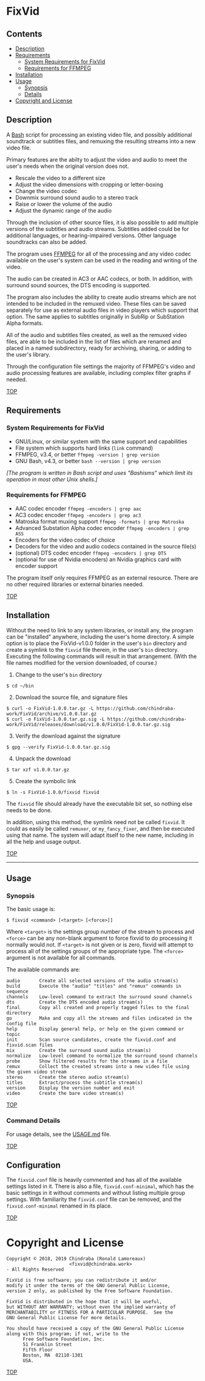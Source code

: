 # FixVid

## Contents

- [Description](#description)
- [Requirements](#requirements)
  - [System Requirements for FixVid](#system-requirements-for-fixvid)
  - [Requirements for FFMPEG](#requirements-for-ffmpeg)
- [Installation](#installation)
- [Usage](#usage)
  - [Synopsis](#synopsis)
  - [Details](#details)
- [Copyright and License](#copyright-and-license)


## Description

A [Bash](https://www.gnu.org/software/bash/) script for processing an existing video file, and possibly additional soundtrack or subtitles files, and remuxing the resulting streams into a new video file.

Primary features are the abilty to adjust the video and audio to meet the user's needs when the original version does not.

- Rescale the video to a different size
- Adjust the video dimensions with cropping or letter-boxing
- Change the video codec
- Downmix surround sound audio to a stereo track
- Raise or lower the volume of the audio
- Adjust the dynamic range of the audio

Through the inclusion of other source files, it is also possible to add multiple versions of the subtitles and audio streams. Subtitles added could be for additional languages, or hearing-impaired versions. Other language soundtracks can also be added.

The program uses [FFMPEG](https://www.ffmpeg.org/) for all of the processing and any video codec available on the user's system can be used in the reading and writing of the video.

The audio can be created in AC3 or AAC codecs, or both. In addition, with surround sound sources, the DTS encoding is supported.

The program also includes the ability to create audio streams which are not intended to be included in the remuxed video. These files can be saved separately for use as external audio files in video players which support that option. The same applies to subtitles originally in SubRip or SubStation Alpha formats.

All of the audio and subtitles files created, as well as the remuxed video files, are able to be included in the list of files which are renamed and placed in a named subdirectory, ready for archiving, sharing, or adding to the user's library.

Through the configuration file settings the majority of FFMPEG's video and audio processing features are available, including complex filter graphs if needed.

[TOP](#contents)

## Requirements

### System Requirements for FixVid

- GNU/Linux, or similar system with the same support and capabilities
- File system which supports hard links (`link` command)
- FFMPEG, v3.4, or better `ffmpeg -version | grep version`
- GNU Bash, v4.3, or better `bash --version | grep version`

_[The program is written in Bash script and uses "Bashisms" which limit its operation in most other Unix shells.]_

### Requirements for FFMPEG

- AAC codec encoder `ffmpeg -encoders | grep aac`
- AC3 codec encoder `ffmpeg -encoders | grep ac3`
- Matroska format muxing support `ffmpeg -formats | grep Matroska`
- Advanced Substation Alpha codec encoder `ffmpeg -encoders | grep ASS`
- Encoders for the video codec of choice
- Decoders for the video and audio codecs contained in the source file(s)
- (optional) DTS codec encoder `ffmpeg -encoders | grep DTS`
- (optional for use of Nvidia encoders) an Nvidia graphics card with encoder support

The program itself only requires FFMPEG as an external resource. There are no other required libraries or external binaries needed.

[TOP](#contents)

## Installation

Without the need to link to any system libraries, or install any, the program can be "installed" anywhere, including the user's home directory. A simple option is to place the FixVid-v1.0.0 folder in the user's `bin` directory and create a symlink to the `fixvid` file therein, in the user's `bin` directory. Executing the following commands will result in that arrangement. (With the file names modified for the version downloaded, of course.)

1. Change to the user's `bin` directory

```
$ cd ~/bin
```

2. Download the source file, and signature files

```
$ curl -o FixVid-1.0.0.tar.gz -L https://github.com/chindraba-work/FixVid/archive/v1.0.0.tar.gz
$ curl -o FixVid-1.0.0.tar.gz.sig -L https://github.com/chindraba-work/FixVid/releases/download/v1.0.0/FixVid-1.0.0.tar.gz.sig
```

3. Verify the download against the signature

```
$ gpg --verify FixVid-1.0.0.tar.gz.sig
```

4. Unpack the download

```
$ tar xzf v1.0.0.tar.gz
```

5. Create the symbolic link

```
$ ln -s FixVid-1.0.0/fixvid fixvid
```

The `fixvid` file should already have the executable bit set, so nothing else needs to be done.

In addition, using this method, the symlink need not be called `fixvid`. It could as easily be called `remuxer`, or `my_fancy_fixer`, and then be executed using that name. The system will adapt itself to the new name, including in all the help and usage output.

[TOP](#contents)

---

## Usage

### Synopsis

The basic usage is:
```
$ fixvid <command> [<target> [<force>]]
```
Where `<target>` is the settings group number of the stream to process and `<force>` can be any non-blank argument to force fixvid to do processing it normally would not. If `<target>` is not given or is zero, fixvid will attempt to process all of the settings groups of the appropriate type. The `<force>` argument is not available for all commands.

The available commands are:

```
audio       Create all selected versions of the audio stream(s)
build       Execute the "audio" "titles" and "remux" commands in sequence
channels    Low-level command to extract the surround sound channels
dts         Create the DTS encoded audio stream(s)
final       Copy all created and properly tagged files to the final directory
go          Make and copy all the streams and files indicated in the config file
help        Display general help, or help on the given command or topic
init        Scan source candidates, create the fixvid.conf and fixvid.scan files
mix         Create the surround sound audio stream(s)
normalize   Low-level command to normalize the surround sound channels
probe       Show filtered results for the streams in a file
remux       Collect the created streams into a new video file using the given video stream
stereo      Create the stereo audio stream(s)
titles      Extract/process the subtitle stream(s)
version     Display the version number and exit
video       Create the bare video stream(s)
```

[TOP](#contents)

### Command Details

For usage details, see the [USAGE.md](https://github.com/chindraba-work/FixVid/blob/master/USAGE.md) file.

[TOP](#contents)

## Configuration

The `fixvid.conf` file is heavily commented and has all of the available settings listed in it. There is also a file, `fixvid.conf-minimal`, which has the basic settings in it without comments and without listing multiple group settings. With familiarity the `fixvid.conf` file can be removed, and the `fixvid.conf-minimal` renamed in its place.

[TOP](#contents)

# Copyright and License

    Copyright © 2018, 2019 Chindraba (Ronald Lamoreaux)
                           <fixvid@chindraba.work>
    - All Rights Reserved

    FixVid is free software; you can redistribute it and/or
    modify it under the terms of the GNU General Public License,
    version 2 only, as published by the Free Software Foundation.

    FixVid is distributed in the hope that it will be useful,
    but WITHOUT ANY WARRANTY; without even the implied warranty of
    MERCHANTABILITY or FITNESS FOR A PARTICULAR PURPOSE.  See the
    GNU General Public License for more details.

    You should have received a copy of the GNU General Public License
    along with this program; if not, write to the
          Free Software Foundation, Inc.
          51 Franklin Street
          Fifth Floor
          Boston, MA  02110-1301
          USA.

[TOP](#contents)
